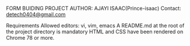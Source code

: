 FORM BUIDING PROJECT
AUTHOR:
AJAYI ISAAC(Prince-isaac)
Contact: detech0404@gmail.com

Requirements
Allowed editors: vi, vim, emacs
A README.md at the root of the project directory is mandatory
HTML and CSS have been rendered on Chrome 78 or more.